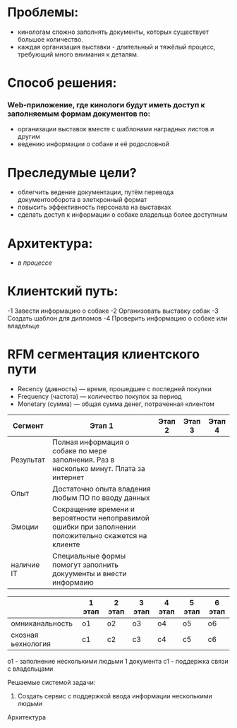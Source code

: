 # Проблемы: 
- кинологам сложно заполнять документы, которых существует большое количество.
- каждая организация выставки - длительный и тяжёлый процесс, требующий много внимания к деталям.

# Способ решения: 
### Web-приложение, где кинологи будут иметь доступ к заполняемым формам документов по:
- организации выставок вместе с шаблонами наградных листов и другим
- ведению информации о собаке и её родословной

# Преследумые цели?
- облегчить ведение документации, путём перевода документооборота в элеткронный формат
- повысить эффективность персонала на выставках
- сделать доступ к информации о собаке владельца более доступным

# Архитектура:
- *в процессе*

# Клиентский путь:
-1 Завести информацию о собаке
-2 Организовать выставку собак
-3 Создать шаблон для дипломов
-4 Проверить информацию о собаке или владельце

# RFM сегментация клиентского пути
- Recency (давность) — время, прошедшее с последней покупки
- Frequency (частота) — количество покупок за период
- Monetary (сумма) — общая сумма денег, потраченная клиентом

  
| Сегмент   | Этап 1 | Этап 2 | Этап 3 | Этап 4 | 
|---        |---     |---     |---     |---     |
|Результат  |Полная информация о собаке по мере заполнения. Раз в несколько минут. Плата за интернет|||
|Опыт       |Достаточно опыта владения любым ПО по вводу данных|||
|Эмоции     |Сокращение времени и вероятности непоправимой ошибки при заполнении положительно скажется на клиенте|||
|наличие IT |Специальные формы помогут заполнить докуументы и внести информаию|||

||1 этап|2 этап|3 этап|4 этап|5 этап|6 этап|
|---|---|---|---|---|---|---|
|омниканальность   |o1|o2|o3|o4|o5|o6|
|скозная ьехнология|c1|c2|c3|c4|c5|c6|

о1 - заполнение несколькими людьми 1 документа
с1 - поддержка связи с владельцами

Решаемые системой задачи:
1) Создать сервис с поддержкой ввода информации несколькими людьми

Архитектура
